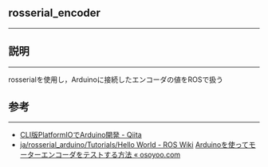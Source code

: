 ## rosserial_encoder
---

## 説明
---
rosserialを使用し，Arduinoに接続したエンコーダの値をROSで扱う

## 参考
---
* [CLI版PlatformIOでArduino開発 - Qiita](https://qiita.com/karata-sc/items/f51e9fa11e820e577c0c)
* [ja/rosserial_arduino/Tutorials/Hello World - ROS Wiki](http://wiki.ros.org/ja/rosserial_arduino/Tutorials/Hello%20World)
[Arduinoを使ってモーターエンコーダをテストする方法 « osoyoo.com](https://osoyoo.com/ja/2019/11/08/how-to-test-motor-encoder-with-arduino/)

